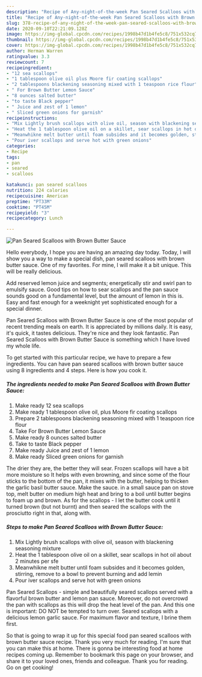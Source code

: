 ```yaml
---
description: "Recipe of Any-night-of-the-week Pan Seared Scalloos with Brown Butter Sauce"
title: "Recipe of Any-night-of-the-week Pan Seared Scalloos with Brown Butter Sauce"
slug: 378-recipe-of-any-night-of-the-week-pan-seared-scalloos-with-brown-butter-sauce
date: 2020-09-10T22:21:09.128Z
image: https://img-global.cpcdn.com/recipes/1998b47d1b4fe5c8/751x532cq70/pan-seared-scalloos-with-brown-butter-sauce-recipe-main-photo.jpg
thumbnail: https://img-global.cpcdn.com/recipes/1998b47d1b4fe5c8/751x532cq70/pan-seared-scalloos-with-brown-butter-sauce-recipe-main-photo.jpg
cover: https://img-global.cpcdn.com/recipes/1998b47d1b4fe5c8/751x532cq70/pan-seared-scalloos-with-brown-butter-sauce-recipe-main-photo.jpg
author: Herman Warren
ratingvalue: 3.3
reviewcount: 7
recipeingredient:
- "12 sea scallops"
- "1 tablespoon olive oil plus Moore fir coating scallops"
- "2 tablespoons blackening seasoning mixed with 1 teaspoon rice flour"
- " For Brown Butter Lemon Sauce"
- "8 ounces salted butter"
- "to taste Black pepper"
- " Juice and zest of 1 lemon"
- " Sliced green onions for garnish"
recipeinstructions:
- "Mix Lightly brush scallops with olive oil, season with blackening seasoning mixture"
- "Heat the 1 tablespoon olive oil on a skillet, sear scallops in hot oil about 2 minutes per sfe"
- "Meanwhikne melt butter until foam subsides and it becomes golden, stirring, remove to a bowl to prevent burning and add lemin"
- "Pour iver scallops and serve hot with green onions"
categories:
- Recipe
tags:
- pan
- seared
- scalloos

katakunci: pan seared scalloos 
nutrition: 224 calories
recipecuisine: American
preptime: "PT33M"
cooktime: "PT45M"
recipeyield: "3"
recipecategory: Lunch

---
```



![Pan Seared Scalloos with Brown Butter Sauce](https://img-global.cpcdn.com/recipes/1998b47d1b4fe5c8/751x532cq70/pan-seared-scalloos-with-brown-butter-sauce-recipe-main-photo.jpg)

Hello everybody, I hope you are having an amazing day today. Today, I will show you a way to make a special dish, pan seared scalloos with brown butter sauce. One of my favorites. For mine, I will make it a bit unique. This will be really delicious.

Add reserved lemon juice and segments; energetically stir and swirl pan to emulsify sauce. Good tips on how to sear scallops and the pan sauce sounds good on a fundamental level, but the amount of lemon in this is. Easy and fast enough for a weeknight yet sophisticated enough for a special dinner.

Pan Seared Scalloos with Brown Butter Sauce is one of the most popular of recent trending meals on earth. It is appreciated by millions daily. It is easy, it's quick, it tastes delicious. They're nice and they look fantastic. Pan Seared Scalloos with Brown Butter Sauce is something which I have loved my whole life.


To get started with this particular recipe, we have to prepare a few ingredients. You can have pan seared scalloos with brown butter sauce using 8 ingredients and 4 steps. Here is how you cook it.

<!--inarticleads1-->

##### The ingredients needed to make Pan Seared Scalloos with Brown Butter Sauce:

1. Make ready 12 sea scallops
1. Make ready 1 tablespoon olive oil, plus Moore fir coating scallops
1. Prepare 2 tablespoons blackening seasoning mixed with 1 teaspoon rice flour
1. Take  For Brown Butter Lemon Sauce
1. Make ready 8 ounces salted butter
1. Take to taste Black pepper
1. Make ready  Juice and zest of 1 lemon
1. Make ready  Sliced green onions for garnish


The drier they are, the better they will sear. Frozen scallops will have a bit more moisture so It helps with even browning, and since some of the flour sticks to the bottom of the pan, it mixes with the butter, helping to thicken the garlic basil butter sauce. Make the sauce. in a small sauce pan on stove top, melt butter on medium high heat and bring to a boil until butter begins to foam up and brown. As for the scallops - I let the butter cook until it turned brown (but not burnt) and then seared the scallops with the prosciutto right in that, along with. 

<!--inarticleads2-->

##### Steps to make Pan Seared Scalloos with Brown Butter Sauce:

1. Mix Lightly brush scallops with olive oil, season with blackening seasoning mixture
1. Heat the 1 tablespoon olive oil on a skillet, sear scallops in hot oil about 2 minutes per sfe
1. Meanwhikne melt butter until foam subsides and it becomes golden, stirring, remove to a bowl to prevent burning and add lemin
1. Pour iver scallops and serve hot with green onions


Pan Seared Scallops - simple and beautifully seared scallops served with a flavorful brown butter and lemon pan sauce. Moreover, do not overcrowd the pan with scallops as this will drop the heat level of the pan. And this one is important: DO NOT be tempted to turn over. Seared scallops with a delicious lemon garlic sauce. For maximum flavor and texture, I brine them first. 

So that is going to wrap it up for this special food pan seared scalloos with brown butter sauce recipe. Thank you very much for reading. I'm sure that you can make this at home. There is gonna be interesting food at home recipes coming up. Remember to bookmark this page on your browser, and share it to your loved ones, friends and colleague. Thank you for reading. Go on get cooking!
